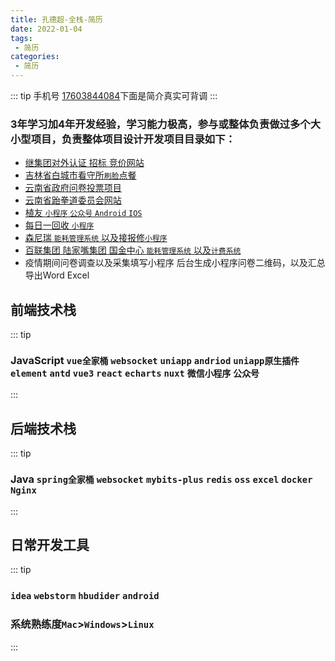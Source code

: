 ```yaml
---
title: 孔德超-全栈-简历
date: 2022-01-04
tags:
 - 简历 
categories:
 - 简历
---
```


::: tip 
手机号 [17603844084]()下面是简介真实可背调
:::
### 3年学习加4年开发经验，学习能力极高，参与或整体负责做过多个大小型项目，负责整体项目设计开发项目目录如下：
- [继集团对外认证 招标 竞价网站](../project/xuji.md)
- [吉林省白城市看守所`刷脸`点餐](../project/prison.md)
- [云南省政府问卷投票项目](../project/vote.md)
- [云南省跆拳道委员会网站](../project/taekwondo.md)
- [植友 `小程序` `公众号` `Android` `IOS`](../project/zhiyou.md)
- [每日一回收 `小程序`](../project/recovery.md)
- [森尼瑞 `能耗管理系统` 以及接报修`小程序`](../project/ecs.md)
- [百联集团 陆家嘴集团 国金中心 `能耗管理系统` 以及`计费系统`](../project/canneng.md)
- 疫情期间问卷调查以及采集填写小程序 后台生成小程序问卷二维码，以及汇总导出Word Excel
## 前端技术栈
::: tip
###  JavaScript `vue全家桶` `websocket` `uniapp` `andriod` `uniapp原生插件` `element` `antd` `vue3` `react` `echarts`  `nuxt` `微信小程序` `公众号`
:::
## 后端技术栈
::: tip
### Java `spring全家桶` `websocket` `mybits-plus` `redis` `oss` `excel` `docker` `Nginx `
:::
## 日常开发工具
::: tip
### `idea` `webstorm` `hbudider` `android`
### 系统熟练度`Mac`>`Windows`>`Linux`
:::

